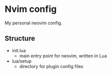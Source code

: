 # Nvim config

My personal neovim config.

## Structure

- init.lua
    - main entry point for neovim, written in Lua
- lua/setup
    - directory for plugin config files

